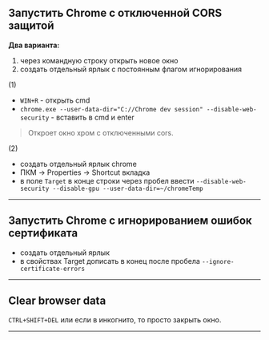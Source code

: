 ## Запустить Chrome с отключенной CORS защитой

**Два варианта:**
1. через командную строку открыть новое окно
2. создать отдельный ярлык с постоянным флагом игнорирования

(1)
- `WIN+R` - открыть cmd
- `chrome.exe --user-data-dir="C://Chrome dev session" --disable-web-security`  - вставить в cmd и enter

> Откроет окно хром с отключенными cors.

(2)
- создать отдельный ярлык chrome
- ПКМ -> Properties -> Shortcut вкладка
- в поле `Target` в конце строки через пробел ввести `--disable-web-security --disable-gpu --user-data-dir=~/chromeTemp`

___

## Запустить Chrome с игнорированием ошибок сертификата

- создать отдельный ярлык
- в свойствах Target дописать в конец после пробела `--ignore-certificate-errors`

___

## Clear browser data

`CTRL+SHIFT+DEL` или если в инкогнито, то просто закрыть окно.

___


